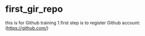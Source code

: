 # first_gir_repo
this is for Github training
1.first step is to register Github account: (https://github.com/)
